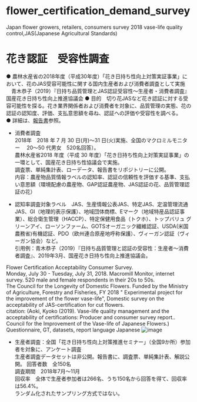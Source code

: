 # flower_certification_demand_survey
Japan flower growers, retailers, consumers survey 2018
vase-life quality control,JAS(Japanese Agricultural Standards)   
  
# 花き認証　受容性調査
● 農林水産省の2018年度（平成30年度）「花き日持ち性向上対策実証事業」において、花のJAS受容可能性に関する国内生産者および消費者調査として実施   
　青木恭子（2019）『日持ち品質管理とJAS認証受容性～生産者・消費者調査』国産花き日持ち性向上推進協議会
● 目的　切り花JASなど花き認証に対する受容可能性を探る。花き業界関係者および消費者を対象に、品質管理の実態、花の認証の認知度、評価、支払意思額を尋ね、認証への評価や受容性を調べる。  
● 詳細は、[報告書](http://gerdaresearch.github.io/files/Aoki_2019_%E8%8A%B1%E3%81%AEJAS%E5%8F%97%E5%AE%B9%E6%80%A7_%E7%94%9F%E7%94%A3%E8%80%85_%E6%B6%88%E8%B2%BB%E8%80%85%E8%AA%BF%E6%9F%BB_20190329.pdf)参照。　

- 消費者調査  
2018年　2018 年 7 月 30 日(月)～31 日(火)実施、全国のマクロミルモニター　 20～50 代男女　520名回答）。  
農林水産省2018 年度（平成 30 年度）「花き日持ち性向上対策実証事業」の一環として、国産花き日持ち性協議会で実施。  
調査票、単純集計表、ローデータ、報告書をリポジトリーに公開。  
内容：農産物品質情報ラベルの認知率、認証の信頼性を評価する基準、支払い意思額（環境配慮の農産物、GAP認証農産物、JAS認証の花、品質管理認証の花）  
* 認知率調査対象ラベル　JAS、生産情報公表JAS、特定JAS、定温管理流通JAS、GI（地理的表示保護）、地域団体商標、Eマーク（地域特産品認証事業）、総合衛生管理（HACCP）、特定保健用食品（トクホ）、トップバリュ グリーンアイ、ローソンファーム、GOTSオーガニック繊維認証、USDA(米国農務省)有機認証、PDO（欧州連合原産地呼称保護）、ヴィーガン認証（ヴィーガン協会）など。  
引用例：青木恭子（2019）『日持ち品質管理と認証の受容性：生産者～消費者調査』、2019年3月、国産花き日持ち性向上推進協議会。  

Flower Certification Acceptability Consumer Survey.  
Monday, July 30 - Tuesday, July 31, 2018.
Macromill Monitor, internet survey. 520 male and female respondents in their 20s to 50s.  
The Council for the Longevity of Domestic Flowers.  Funded by the Ministry of Agriculture, Forestry and Fisheries, FY 2018 " Experimental project for the improvement of the flower vase-life", Domestic survey on the acceptability of JAS-certification for cut flowers.  
citation: (Aoki, Kyoko (2019). Vase-life quality management and the acceptability of certifications: Producer and consumer survey report.. Council for the Improvement of the Vase-life of Japanese Flowers.)  
Questionnaire, GT, datasets, report 
language  Japanese
![image](https://user-images.githubusercontent.com/90994591/136646158-2aa9a6b9-1514-40b8-8a6e-0c1f121b01bd.png)

- 生産者調査：全国「花き日持ち性向上対策推進セミナー」（全国9か所）参加者を対象に、アンケート調査  
生産者調査データセットは非公開。報告書に、調査票、単純集計表、解説公開。
回答者数　全150名  
調査期間　2018年7月～11月  
回収率　全体で生産者参加者は266名、うち150名から回答を得て、回収率は56.4%。  
ランダム化されたサンプリング方式ではない。  

